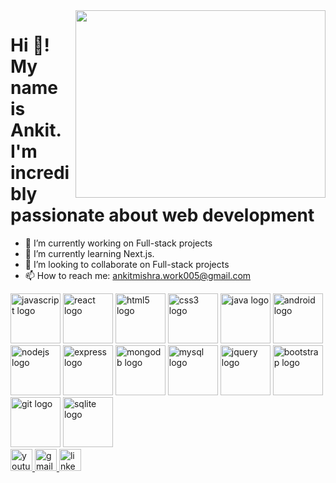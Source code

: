 <img align="right" height="300" width="400" src="https://media.giphy.com/media/u2pmTWUi0MXjyrMaVj/giphy.gif" />

# Hi 👋! My name is Ankit. I'm incredibly passionate about web development

- 🔭 I’m currently working on Full-stack projects
- 🌱 I’m currently learning Next.js.
- 👯 I’m looking to collaborate on Full-stack projects
- 📫 How to reach me: [ankitmishra.work005@gmail.com](mailto:ankitmishra.work005@gmail.com)

<div align="left">
  <img src="https://cdn.jsdelivr.net/gh/devicons/devicon/icons/javascript/javascript-original.svg" height="80" width="80" alt="javascript logo"/>
  <img src="https://cdn.jsdelivr.net/gh/devicons/devicon/icons/react/react-original-wordmark.svg" height="80" width="80" alt="react logo"/>
  <img src="https://cdn.jsdelivr.net/gh/devicons/devicon/icons/html5/html5-original-wordmark.svg" height="80" width="80" alt="html5 logo"/>
  <img src="https://cdn.jsdelivr.net/gh/devicons/devicon/icons/css3/css3-original-wordmark.svg" height="80" width="80" alt="css3 logo"/>
  <img src="https://cdn.jsdelivr.net/gh/devicons/devicon/icons/java/java-original-wordmark.svg" height="80" width="80" alt="java logo"/>
  <img src="https://cdn.jsdelivr.net/gh/devicons/devicon/icons/android/android-original-wordmark.svg" height="80" width="80" alt="android logo"/>
  <img src="https://cdn.jsdelivr.net/gh/devicons/devicon/icons/nodejs/nodejs-original-wordmark.svg" height="80" width="80" alt="nodejs logo"/>
  <img src="https://cdn.jsdelivr.net/gh/devicons/devicon/icons/express/express-original-wordmark.svg" height="80" width="80" alt="express logo"/>
  <img src="https://cdn.jsdelivr.net/gh/devicons/devicon/icons/mongodb/mongodb-original-wordmark.svg" height="80" width="80" alt="mongodb logo"/>
  <img src="https://cdn.jsdelivr.net/gh/devicons/devicon/icons/mysql/mysql-original-wordmark.svg" height="80" width="80" alt="mysql logo"/>
  <img src="https://cdn.jsdelivr.net/gh/devicons/devicon/icons/jquery/jquery-original-wordmark.svg" height="80" width="80" alt="jquery logo"/>
  <img src="https://cdn.jsdelivr.net/gh/devicons/devicon/icons/bootstrap/bootstrap-original-wordmark.svg" height="80" width="80" alt="bootstrap logo"/>
  <img src="https://cdn.jsdelivr.net/gh/devicons/devicon/icons/git/git-original-wordmark.svg" height="80" width="80" alt="git logo"/>
  <img src="https://cdn.jsdelivr.net/gh/devicons/devicon/icons/sqlite/sqlite-original-wordmark.svg" height="80" width="80" alt="sqlite logo"/>
</div>

<div align="left">
  <a href="https://www.youtube.com/watch?v=5ijHB7JALrs&list=PLFtWhjbsuiVxU91FdglaOToy1VDobJ97N&pp=gAQBiAQB">
    <img src="https://img.shields.io/static/v1?message=Youtube&logo=youtube&label=&color=FF0000&logoColor=white&labelColor=&style=for-the-badge" height="35" alt="youtube logo"/>
  </a>
  <a href="mailto:ankitmishra.work005@gmail.com">
    <img src="https://img.shields.io/static/v1?message=Gmail&logo=gmail&label=&color=D14836&logoColor=white&labelColor=&style=for-the-badge" height="35" alt="gmail logo"/>
  </a>
  <a href="https://www.linkedin.com/in/ankit-ravindra-mishra-19050121a?utm_source=share&utm_campaign=share_via&utm_content=profile&utm_medium=android_app">
    <img src="https://img.shields.io/static/v1?message=LinkedIn&logo=linkedin&label=&color=0077B5&logoColor=white&labelColor=&style=for-the-badge" height="35" alt="linkedin logo"/>
  </a>
</div>

